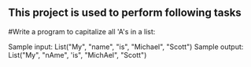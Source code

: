## This project is used to perform following tasks

#Write a program to capitalize all 'A's in a list:


Sample input: List("My", "name", "is", "Michael", "Scott")
Sample output: List("My", "nAme", 'is", "MichAel", "Scott")
